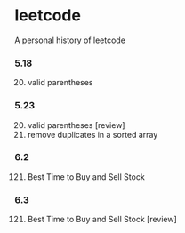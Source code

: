 # leetcode
A personal history of leetcode

### 5.18
20. valid parentheses

### 5.23
20. valid parentheses [review]
26. remove duplicates in a sorted array

### 6.2
121. Best Time to Buy and Sell Stock

### 6.3
121. Best Time to Buy and Sell Stock [review]

